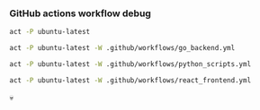 
### GitHub actions workflow debug
```bash
act -P ubuntu-latest
```
```bash
act -P ubuntu-latest -W .github/workflows/go_backend.yml
```
```bash
act -P ubuntu-latest -W .github/workflows/python_scripts.yml
```
```bash
act -P ubuntu-latest -W .github/workflows/react_frontend.yml
```
💀